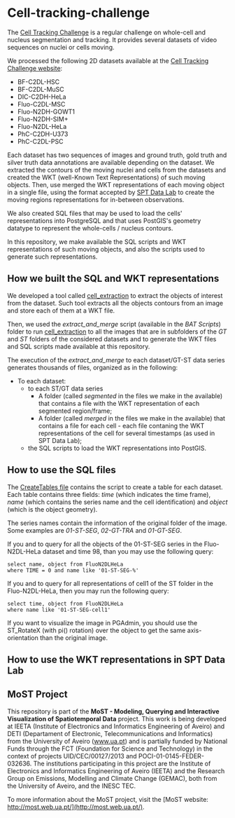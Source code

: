 # Cell-tracking-challenge


The [Cell Tracking Challenge](http://celltrackingchallenge.net/) is a regular challenge on whole-cell and nucleus segmentation and tracking. It provides several datasets of video sequences on nuclei or cells moving.

We processed the following 2D datasets available at the [Cell Tracking Challenge website](http://celltrackingchallenge.net/):

- BF-C2DL-HSC
- BF-C2DL-MuSC
- DIC-C2DH-HeLa
- Fluo-C2DL-MSC
- Fluo-N2DH-GOWT1
- Fluo-N2DH-SIM+
- Fluo-N2DL-HeLa
- PhC-C2DH-U373
- PhC-C2DL-PSC

Each dataset has two sequences of images and ground truth, gold truth and silver truth data annotations are available depending on the dataset. We extracted the contours of the moving nuclei and cells from the datasets and created the WKT (well-Known Text Representations) of such moving objects. Then, use merged the WKT representations of each moving object in a single file, using the format accepted by [SPT Data Lab](https://github.com/most-ieeta/SPT-DataLab) to create the moving regions representations for in-between observations.

We also created SQL files that may be used to load the cells' representations into PostgreSQL and that uses PostGIS's geometry datatype to represent the whole-cells / nucleus contours.

In this repository, we make available the SQL scripts and WKT representations of such moving objects, and also the scripts used to generate such representations.

## How we built the SQL and WKT representations

We developed a tool called [cell_extraction](https://github.com/most-ieeta/preprocessing_extraction) to extract the objects of interest from the dataset. Such tool extracts all the objects contours from an image and store each of them at a WKT file. 

Then, we used the *extract_and_merge* script (available in the *BAT Scripts*) folder to run [cell_extraction](https://github.com/most-ieeta/preprocessing_extraction) to all the images that are in subfolders of the *GT* and *ST* folders of the considered datasets and to generate the WKT files and SQL scripts made available at this repository.

The execution of the *extract_and_merge* to each dataset/GT-ST data series generates thousands of files, organized as in the following: 

- To each dataset:
   - to each ST/GT data series
     - A folder (called *segmented* in the files we make in the available) that contains a file with the WKT representation of each segmented region/frame; 
     - A folder (called *merged* in the files we make in the available) that contains a file for each cell - each file contaning the WKT representations of the cell for several timestamps (as used in SPT Data Lab); 
   - the SQL scripts to load the WKT representations into PostGIS.     


## How to use the SQL files

The [CreateTables file](https://github.com/most-ieeta/Cell-tracking-challenge/blob/master/SQL%20scripts/CreateTables.sql) contains the script to create a table for each dataset. Each table contains three fields: *time* (which indicates the time frame), *name* (which contains the series name and the cell identification) and *object* (which is the object geometry).

The series names contain the information of the original folder of the image. Some examples are *01-ST-SEG*, *02-GT-TRA* and *01-GT-SEG*. 

If you and to query for all the objects of the 01-ST-SEG series in the Fluo-N2DL-HeLa dataset and time 98, than you may use the following query:

```
select name, object from FluoN2DLHeLa  
where TIME = 0 and name like '01-ST-SEG-%'
```

If you and to query for all representations of cell1 of the ST folder in the Fluo-N2DL-HeLa, then you may run the following query:

```
select time, object from FluoN2DLHeLa  
where name like '01-ST-SEG-cell1'
```

If you want to visualize the image in PGAdmin, you should use the ST_RotateX (with pi() rotation) over the object to get the same axis-orientation than the original image.  

## How to use the WKT representations in SPT Data Lab






## MoST Project

This repository is part of the **MoST - Modeling, Querying and Interactive Visualization of Spatiotemporal Data** project. This work is being developed at IEETA (Institute of Electronics and Informatics Engineering of Aveiro) and DETI (Departament of Electronic, Telecommunications and Informatics) from the University of Aveiro (www.ua.pt) and is partially funded by National Funds through the FCT (Foundation for Science and Technology) in the context of projects UID/CEC/00127/2013 and POCI-01-0145-FEDER-032636. The institutions participating in this project are the Institute of Electronics and Informatics Engineering of Aveiro (IEETA) and the Research Group on Emissions, Modelling and Climate Change (GEMAC), both from the University of Aveiro, and the INESC TEC.

To more information about the MoST project, visit the [MoST website: http://most.web.ua.pt/](http://most.web.ua.pt/).
